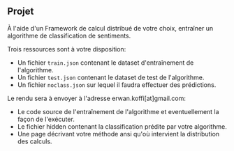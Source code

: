 ## Projet

À l'aide d'un Framework de calcul distribué de votre choix, entraîner un algorithme de classification de sentiments.

Trois ressources sont à votre disposition:
* Un fichier `train.json` contenant le dataset d'entraînement de l'algorithme.
* Un fichier `test.json` contenant le dataset de test de l'algorithme.
* Un fichier `noclass.json` sur lequel il faudra effectuer des prédictions.

Le rendu sera à envoyer à l'adresse erwan.koffi[at]gmail.com:
  * Le code source de l'entraînement de l'algorithme et eventuellement la façon de l'exécuter.
  * Le fichier hidden contenant la classification prédite par votre algorithme.
  * Une page décrivant votre méthode ansi qu'où intervient la distribution des calculs.
